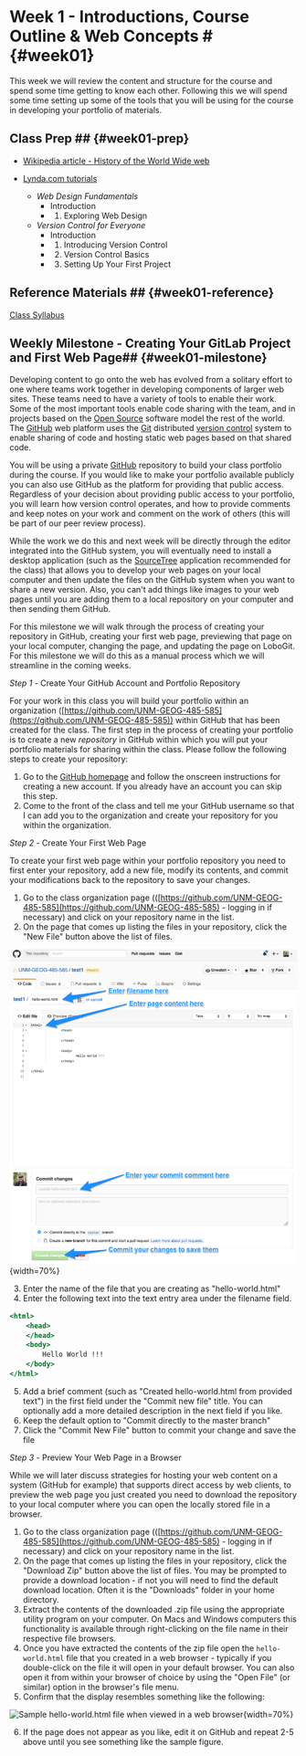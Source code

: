 <!---------------------------------------------------------------------------->
<!-- Week 01 ----------------------------------------------------------------->
<!---------------------------------------------------------------------------->

# Week 1 - Introductions, Course Outline & Web Concepts # {#week01}

This week we will review the content and structure for the course and spend some time getting to know each other. Following this we will spend some time setting up some of the tools that you will be using for the course in developing your portfolio of materials. 

## Class Prep ## {#week01-prep}

* [Wikipedia article - History of the World Wide web](http://en.wikipedia.org/wiki/History_of_the_World_Wide_Web)

* [Lynda.com tutorials](http://www.lynda.com/SharedPlaylist/2b710369c9ec4d8c964467225c6610ad?org=unm.edu)

	* *Web Design Fundamentals*
		* Introduction
		* 1. Exploring Web Design
	* *Version Control for Everyone*
		* Introduction
		* 1. Introducing Version Control
		* 2. Version Control Basics
		* 3. Setting Up Your First Project 

## Reference Materials ## {#week01-reference}

[Class Syllabus](https://github.com/karlbenedict/GEOG485-585/raw/gh-pages/GEOG485-585_syllabus.pdf)


## Weekly Milestone - Creating Your GitLab Project and First Web Page## {#week01-milestone}

Developing content to go onto the web has evolved from a solitary effort to one where teams work together in developing components of larger web sites. These teams need to have a variety of tools to enable their work. Some of the most important tools enable code sharing with the team, and in projects based on the [Open Source](http://opensource.org/osd-annotated) software model the rest of the world. The [GitHub](https://github.com/) web platform uses the [Git](http://git-scm.com/) distributed [version control](http://en.wikipedia.org/wiki/Revision_control) system to enable sharing of code and hosting static web pages based on that shared code. 

You will be using a private [GitHub](http://github.com) repository to build your class portfolio during the course. If you would like to make your portfolio available publicly you can also use GitHub as the platform for providing that public access. Regardless of your decision about providing public access to your portfolio, you will learn how version control operates, and how to provide comments and keep notes on your work and comment on the work of others (this will be part of our peer review process).

While the work we do this and next week will be directly through the editor integrated into the GitHub system, you will eventually need to install a desktop application (such as the [SourceTree](https://www.sourcetreeapp.com/) application recommended for the class) that allows you to develop your web pages on your local computer and then update the files on the GitHub system when you want to share a new version. Also, you can't add things like images to your web pages until you are adding them to a local repository on your computer and then sending them GitHub.

For this milestone we will walk through the process of creating your repository in GitHub, creating your first web page, previewing that page on your local computer, changing the page, and updating the page on LoboGit. For this milestone we will do this as a manual process which we will streamline in the coming weeks. 

*Step 1* - Create Your GitHub Account and Portfolio Repository

For your work in this class you will build your portfolio within an organization ([https://github.com/UNM-GEOG-485-585](https://github.com/UNM-GEOG-485-585)) within GitHub that has been created for the class. The first step in the process of creating your portfolio is to create a new *repository* in GitHub within which you will put your portfolio materials for sharing within the class. Please follow the following steps to create your repository:

1. Go to the [GitHub homepage](https://github.com/) and follow the onscreen instructions for creating a new account. If you already have an account you can skip this step. 
2. Come to the front of the class and tell me your GitHub username so that I can add you to the organization and create your repository for you within the organization. 

*Step 2* - Create Your First Web Page

To create your first web page within your portfolio repository you need to first enter your repository, add a new file, modify its contents, and commit your modifications back to the repository to save your changes. 

1. Go to the class organization page (([https://github.com/UNM-GEOG-485-585](https://github.com/UNM-GEOG-485-585) - logging in if necessary) and click on your repository name in the list.
2. On the page that comes up listing the files in your repository, click the "New File" button above the list of files. 

![GitHub file creation/editor page](images/github_editor.png){width=70%}

3. Enter the name of the file that you are creating as "hello-world.html" 
4. Enter the following text into the text entry area under the filename field. 

~~~~ {.html .numberLines startFrom="1"}
<html>
	<head>
	</head>		
	<body>
		Hello World !!!
	</body>	
</html>
~~~~~~~~~~~~~~~~~~~~~~~~~~~~~~~~~~~~~~~

5. Add a brief comment (such as "Created hello-world.html from provided text") in the first field under the "Commit new file" title. You can optionally add a more detailed description in the next field if you like. 
6. Keep the default option to "Commit directly to the master branch"
7. Click the "Commit New File" button to commit your change and save the file

*Step 3* - Preview Your Web Page in a Browser

While we will later discuss strategies for hosting your web content on a system (GitHub for example) that supports direct access by web clients, to preview the web page you just created you need to download the repository to your local computer where you can open the locally stored file in a browser. 

1. Go to the class organization page (([https://github.com/UNM-GEOG-485-585](https://github.com/UNM-GEOG-485-585) - logging in if necessary) and click on your repository name in the list.
2. On the page that comes up listing the files in your repository, click the "Download Zip" button above the list of files. You may be prompted to provide a download location - if not you will need to find the default download location. Often it is the "Downloads" folder in your home directory. 
3. Extract the contents of the downloaded .zip file using the appropriate utility program on your computer. On Macs and Windows computers this functionality is available through right-clicking on the file name in their respective file browsers. 
4. Once you have extracted the contents of the zip file open the `hello-world.html` file that you created in a web browser - typically if you double-click on the file it will open in your default browser. You can also open it from within your browser of choice by using the "Open File" (or similar) option in the browser's file menu. 
5. Confirm that the display resembles something like the following:

![Sample `hello-world.html` file when viewed in a web browser](images/hello-world.png){width=70%}

6. If the page does not appear as you like, edit it on GitHub and repeat 2-5 above until you see something like the sample figure. 

